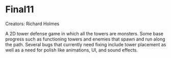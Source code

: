 # Final11

Creators: Richard Holmes
 
A 2D tower defense game in which all the towers are monsters. Some base progress such as functioning towers and enemies that spawn and run along the path. Several bugs that currently need fixing include tower placement as well as a need for polish like animations, UI, and sound effects.
